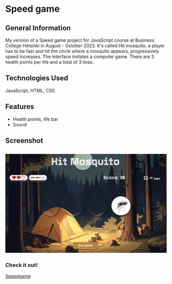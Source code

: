 # Speed game

## General Information

My version of a Speed game project for JavaScript course at Business College Helsinki in August - October 2023.
It's called Hit mosquito, a player has to be fast and hit the circle where a mosquito appears, progressively speed increases. The interface imitates a computer game. There are 3 health points per life and a total of 3 lives.

## Technologies Used

JavaScript, HTML, CSS

## Features

- Health points, life bar
- Sound

## Screenshot

## ![Example screenshot](./img/Screenshot.png)

### **Check it out!**

[Speedgame](https://snazzy-starlight-f5ac48.netlify.app/)
